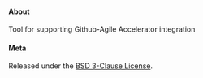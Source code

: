 #### About

Tool for supporting Github-Agile Accelerator integration

#### Meta

Released under the [BSD 3-Clause License](http://www.opensource.org/licenses/BSD-3-Clause).
